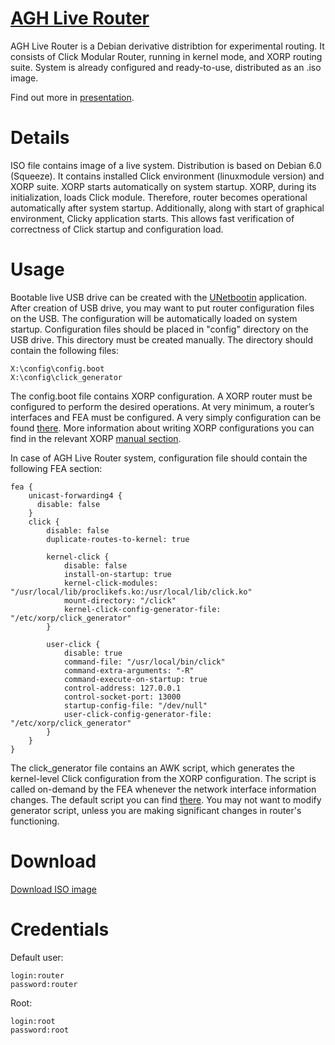 [AGH Live Router](http://piotrjurkiewicz.github.com/agh-live-router/)
=================

AGH Live Router is a Debian derivative distribtion for experimental routing. It consists of Click Modular Router, running in kernel mode, and XORP routing suite. System is already configured and ready-to-use, distributed as an .iso image.

Find out more in [presentation](http://prezi.com/iez6ctgkd8dt/agh-live-router/).


Details
=======

ISO file contains image of a live system. Distribution is based on Debian 6.0 (Squeeze). It contains installed Click environment (linuxmodule version) and XORP suite. XORP starts automatically on system startup. XORP, during its initialization, loads Click module. Therefore, router becomes operational automatically after system startup. Additionally, along with start of graphical environment, Clicky application starts. This allows fast verification of correctness of Click startup and configuration load.


Usage
=====

Bootable live USB drive can be created with the [UNetbootin](http://unetbootin.sourceforge.net/) application. After creation of USB drive, you may want to put router configuration files on the USB. The configuration will be automatically loaded on system startup. Configuration files should be placed in "config" directory on the USB drive. This directory must be created manually. The directory should contain the following files:

    X:\config\config.boot
    X:\config\click_generator
  
The config.boot file contains XORP configuration. A XORP router must be configured to perform the desired operations. At very minimum, a router’s interfaces and FEA must be configured. A very simply configuration can be found [there](https://github.com/piotrjurkiewicz/agh-live-router/tree/master/configurations/simple/config). More information about writing XORP configurations you can find in the relevant XORP [manual section](http://xorp.run.montefiore.ulg.ac.be/latex2wiki/user_manual/configuration_overview).

In case of AGH Live Router system, configuration file should contain the following FEA section:

    fea {
        unicast-forwarding4 {
          disable: false
        }
        click {
    		disable: false
    		duplicate-routes-to-kernel: true
    
    		kernel-click {
    			disable: false
    			install-on-startup:	true
    			kernel-click-modules: "/usr/local/lib/proclikefs.ko:/usr/local/lib/click.ko"
    			mount-directory: "/click"
    			kernel-click-config-generator-file: "/etc/xorp/click_generator"
    		}
    
    		user-click {
    			disable: true
    			command-file: "/usr/local/bin/click"
    			command-extra-arguments: "-R"
    			command-execute-on-startup: true
    			control-address: 127.0.0.1
    			control-socket-port: 13000
    			startup-config-file: "/dev/null"
    			user-click-config-generator-file: "/etc/xorp/click_generator"
    		}
        }
    }

The click_generator file contains an AWK script, which generates the kernel-level Click configuration from the XORP configuration. The script is called on-demand by the FEA whenever the network interface information changes. The default script you can find [there](https://github.com/piotrjurkiewicz/agh-live-router/blob/master/configurations/simple/config/click_generator). You may not want to modify generator script, unless you are making significant changes in router's functioning.


Download
========

[Download ISO image](http://pluton.kt.agh.edu.pl/~pjurkiewicz/agh-live-router.iso)


Credentials
===========

Default user:

    login:router
    password:router
    
Root:

    login:root
    password:root  

